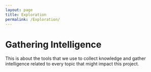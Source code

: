 ```yaml
---
layout: page
title: Exploration
permalink: /Exploration/
---
```



# Gathering Intelligence

This is about the tools that we use to collect knowledge and gather intelligence related to every topic that might impact this project. 